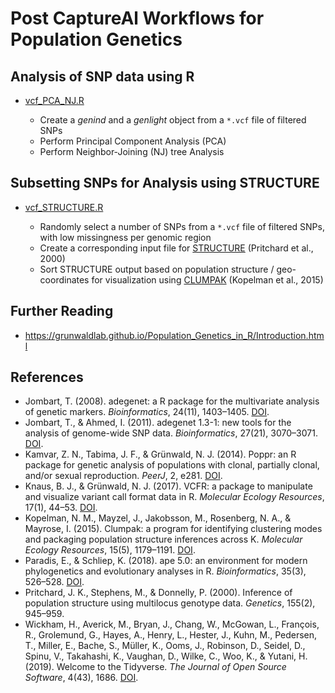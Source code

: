 # Post CaptureAl Workflows for Population Genetics

## Analysis of SNP data using R
- [vcf_PCA_NJ.R](vcf_PCA_NJ.R)

  - Create a *genind* and a *genlight* object from a `*.vcf` file of filtered SNPs
  - Perform Principal Component Analysis (PCA) 
  - Perform Neighbor-Joining (NJ) tree Analysis

## Subsetting SNPs for Analysis using STRUCTURE
- [vcf_STRUCTURE.R](vcf_STRUCTURE.R)

  - Randomly select a number of SNPs from a `*.vcf` file of filtered SNPs, with low missingness per genomic region
  - Create a corresponding input file for [STRUCTURE](https://web.stanford.edu/group/pritchardlab/structure.html) (Pritchard et al., 2000)
  - Sort STRUCTURE output based on population structure / geo-coordinates for visualization using [CLUMPAK](http://clumpak.tau.ac.il/) (Kopelman et al., 2015)

## Further Reading
- https://grunwaldlab.github.io/Population_Genetics_in_R/Introduction.html

## References
- Jombart, T. (2008). adegenet: a R package for the multivariate analysis of genetic markers. *Bioinformatics*, 24(11), 1403–1405. [DOI](https://doi.org/10.1093/bioinformatics/btn129).
- Jombart, T., & Ahmed, I. (2011). adegenet 1.3-1: new tools for the analysis of genome-wide SNP data. *Bioinformatics*, 27(21), 3070–3071. [DOI](https://doi.org/10.1093/bioinformatics/btr521).
- Kamvar, Z. N., Tabima, J. F., & Grünwald, N. J. (2014). Poppr: an R package for genetic analysis of populations with clonal, partially clonal, and/or sexual reproduction. *PeerJ*, 2, e281. [DOI](https://doi.org/10.7717/peerj.281).
- Knaus, B. J., & Grünwald, N. J. (2017). VCFR: a package to manipulate and visualize variant call format data in R. *Molecular Ecology Resources*, 17(1), 44–53. [DOI](https://doi.org/10.1111/1755-0998.12549).
- Kopelman, N. M., Mayzel, J., Jakobsson, M., Rosenberg, N. A., & Mayrose, I. (2015). Clumpak: a program for identifying clustering modes and packaging population structure inferences across K. *Molecular Ecology Resources*, 15(5), 1179–1191. [DOI](https://doi.org/10.1111/1755-0998.12387).
- Paradis, E., & Schliep, K. (2018). ape 5.0: an environment for modern phylogenetics and evolutionary analyses in R. *Bioinformatics*, 35(3), 526–528. [DOI](https://doi.org/10.1093/bioinformatics/bty633).
- Pritchard, J. K., Stephens, M., & Donnelly, P. (2000). Inference of population structure using multilocus genotype data. *Genetics*, 155(2), 945–959.
- Wickham, H., Averick, M., Bryan, J., Chang, W., McGowan, L., François, R., Grolemund, G., Hayes, A., Henry, L., Hester, J., Kuhn, M., Pedersen, T., Miller, E., Bache, S., Müller, K., Ooms, J., Robinson, D., Seidel, D., Spinu, V., Takahashi, K., Vaughan, D., Wilke, C., Woo, K., & Yutani, H. (2019). Welcome to the Tidyverse. *The Journal of Open Source Software*, 4(43), 1686. [DOI](https://doi.org/10.21105/joss.01686).
